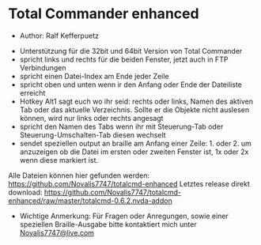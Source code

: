 # Total Commander enhanced #

* Author: Ralf Kefferpuetz

- Unterstützung für die 32bit und 64bit Version von Total Commander
- spricht links und rechts für die beiden Fenster, jetzt auch in FTP Verbindungen
- spricht einen Datei-Index am Ende jeder Zeile
- spricht oben und unten wenn ir den Anfang oder Ende der Dateiliste erreicht
- Hotkey Alt1 sagt euch wo ihr seid: rechts oder links, Namen des aktiven Tab oder das aktuelle Verzeichnis. Sollte er die Objekte nicht auslesen können, wird nur links oder rechts angesagt
- spricht den Namen des Tabs wenn ihr mit Steuerung-Tab oder Steuerung-Umschalten-Tab diesen wechselt
- sendet speziellen output an braille am Anfang einer Zeile: 1. oder 2. um anzuzeigen ob die Datei im ersten oder zweiten Fenster ist, 1x oder 2x wenn diese markiert ist.

Alle Dateien können hier gefunden werden:
https://github.com/Novalis7747/totalcmd-enhanced
Letztes release direkt download:
https://github.com/Novalis7747/totalcmd-enhanced/raw/master/totalcmd-0.6.2.nvda-addon

* Wichtige Anmerkung: Für Fragen oder Anregungen, sowie einer speziellen Braille-Ausgabe bitte kontaktiert mich unter Novalis7747@live.com
